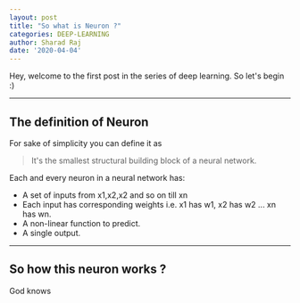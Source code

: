 ```yaml
---
layout: post
title: "So what is Neuron ?"
categories: DEEP-LEARNING
author: Sharad Raj
date: '2020-04-04'
---
```


Hey, welcome to the first post in the series of deep learning.
So let's begin :)

---

## The definition of Neuron

For sake of simplicity you can define it as

> It's the smallest structural building block of a neural network.

Each and every neuron in a neural network has:
* A set of inputs from x1,x2,x2 and so on till xn
* Each input has corresponding weights i.e. x1 has w1, x2 has w2 ... xn has wn.
* A non-linear function to predict.
* A single output.

---

## So how this neuron works ?

God knows